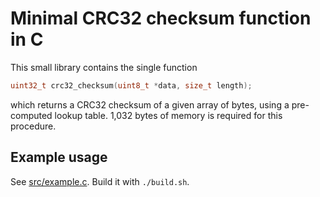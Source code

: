 # Minimal CRC32 checksum function in C

This small library contains the single function

```c
uint32_t crc32_checksum(uint8_t *data, size_t length);
```

which returns a CRC32 checksum of a given array of bytes, using a pre-computed
lookup table. 1,032 bytes of memory is required for this procedure.

## Example usage

See [src/example.c](src/example.c). Build it with `./build.sh`.
